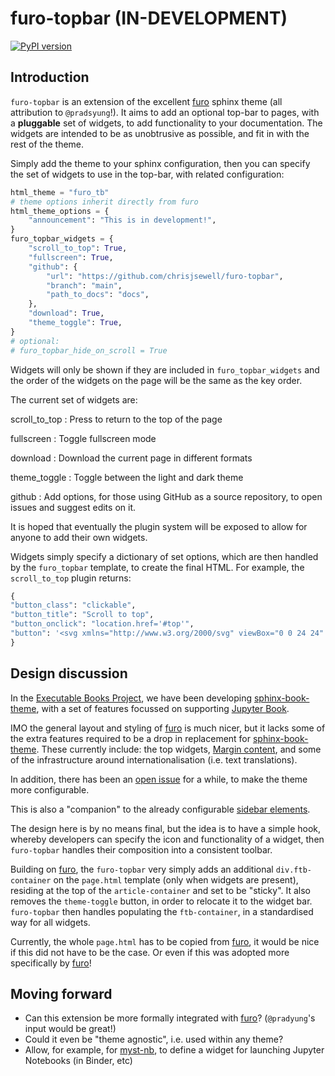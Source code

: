 # furo-topbar (IN-DEVELOPMENT)

[![PyPI version][pypi-badge]][pypi-link]

## Introduction

`furo-topbar` is an extension of the excellent [furo] sphinx theme (all attribution to `@pradsyung`!).
It aims to add an optional top-bar to pages, with a **pluggable** set of widgets, to add functionality to your documentation.
The widgets are intended to be as unobtrusive as possible, and fit in with the rest of the theme.

Simply add the theme to your sphinx configuration, then you can specify the set of widgets to use in the top-bar, with related configuration:

```python
html_theme = "furo_tb"
# theme options inherit directly from furo
html_theme_options = {
    "announcement": "This is in development!",
}
furo_topbar_widgets = {
    "scroll_to_top": True,
    "fullscreen": True,
    "github": {
        "url": "https://github.com/chrisjsewell/furo-topbar",
        "branch": "main",
        "path_to_docs": "docs",
    },
    "download": True,
    "theme_toggle": True,
}
# optional:
# furo_topbar_hide_on_scroll = True
```

Widgets will only be shown if they are included in `furo_topbar_widgets` and the order of the widgets on the page will be the same as the key order.

The current set of widgets are:

scroll_to_top
: Press to return to the top of the page

fullscreen
: Toggle fullscreen mode

download
: Download the current page in different formats

theme_toggle
: Toggle between the light and dark theme

github
: Add options, for those using GitHub as a source repository, to open issues and suggest edits on it.

It is hoped that eventually the plugin system will be exposed to allow for anyone to add their own widgets.

Widgets simply specify a dictionary of set options, which are then handled by the `furo_topbar` template, to create the final HTML.
For example, the `scroll_to_top` plugin returns:

```python
{
"button_class": "clickable",
"button_title": "Scroll to top",
"button_onclick": "location.href='#top'",
"button": '<svg xmlns="http://www.w3.org/2000/svg" viewBox="0 0 24 24" width="24" height="24"><path d="M4.97 12.97a.75.75 0 101.06 1.06L11 9.06v12.19a.75.75 0 001.5 0V9.06l4.97 4.97a.75.75 0 101.06-1.06l-6.25-6.25a.75.75 0 00-1.06 0l-6.25 6.25zM4.75 3.5a.75.75 0 010-1.5h14.5a.75.75 0 010 1.5H4.75z"></path></svg>',
}
```

## Design discussion

In the [Executable Books Project](https://executablebooks.org), we have been developing [sphinx-book-theme](https://sphinx-book-theme.readthedocs.io), with a set of features focussed on supporting [Jupyter Book](https://jupyterbook.org).

IMO the general layout and styling of [furo] is much nicer, but it lacks some of the extra features required to be a drop in replacement for [sphinx-book-theme].
These currently include: the top widgets, [Margin content](https://sphinx-book-theme.readthedocs.io/en/latest/content-blocks.html#margin-content), and some of the infrastructure around internationalisation (i.e. text translations).

In addition, there has been an [open issue](https://github.com/executablebooks/meta/issues/279) for a while, to make the theme more configurable.

This is also a "companion" to the already configurable [sidebar elements](https://pradyunsg.me/furo/customisation/sidebar/).

The design here is by no means final, but the idea is to have a simple hook, whereby developers can specify the icon and functionality of a widget, then `furo-topbar` handles their composition into a consistent toolbar.

Building on [furo], the `furo-topbar` very simply adds an additional `div.ftb-container` on the `page.html` template (only when widgets are present), residing at the top of the `article-container` and set to be "sticky".
It also removes the `theme-toggle` button, in order to relocate it to the widget bar.
`furo-topbar` then handles populating the `ftb-container`, in a standardised way for all widgets.

Currently, the whole `page.html` has to be copied from [furo], it would be nice if this did not have to be the case. Or even if this was adopted more specifically by [furo]!

## Moving forward

- Can this extension be more formally integrated with [furo]? (`@pradyung`'s input would be great!)
- Could it even be "theme agnostic", i.e. used within any theme?
- Allow, for example, for [myst-nb](https://myst-nb.readthedocs.io), to define a widget for launching Jupyter Notebooks (in Binder, etc)

[furo]: https://github.com/pradyunsg/furo
[sphinx-book-theme]: https://sphinx-book-theme.readthedocs.io
[pypi-badge]: https://badge.fury.io/py/furo_tb.svg
[pypi-link]: https://badge.fury.io/py/furo_tb
